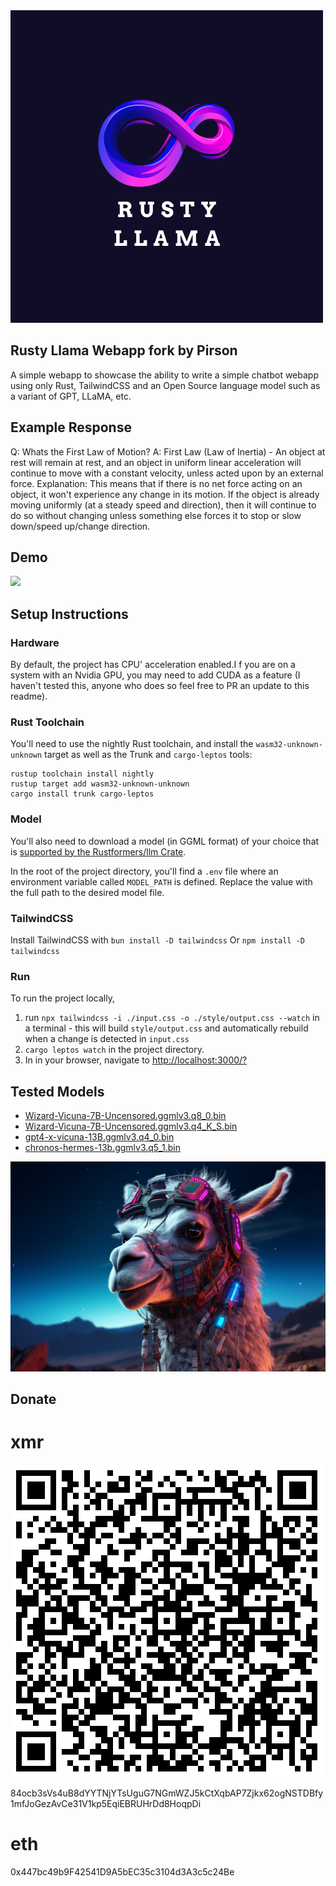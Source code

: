 <picture>
<img src="https://github.com/pirsonxyz/Rusty_Llama/blob/main/RUSTY.png" />
</picture>


## Rusty Llama Webapp fork by Pirson
A simple webapp to showcase the ability to write a simple chatbot webapp using only Rust, TailwindCSS and an Open Source language model such as a variant of GPT, LLaMA, etc.

## Example Response
Q: Whats the First Law of Motion? A: First Law (Law of Inertia) - An object at rest will remain at rest, and an object in uniform linear acceleration will continue to move with a constant velocity, unless acted upon by an external force. Explanation: This means that if there is no net force acting on an object, it won't experience any change in its motion. If the object is already moving uniformly (at a steady speed and direction), then it will continue to do so without changing unless something else forces it to stop or slow down/speed up/change direction.

## Demo
<picture>
<img src="https://github.com/pirsonxyz/Rusty_Llama/blob/main/demo.gif"/>
</picture>

## Setup Instructions

### Hardware
By default, the project has CPU' acceleration enabled.I f you are on a system with an Nvidia GPU, you may need to add CUDA as a feature (I haven't tested this, anyone who does so feel free to PR an update to this readme).

### Rust Toolchain
You'll need to use the nightly Rust toolchain, and install the `wasm32-unknown-unknown` target as well as the Trunk and `cargo-leptos` tools:
```
rustup toolchain install nightly
rustup target add wasm32-unknown-unknown
cargo install trunk cargo-leptos
```
### Model
You'll also need to download a model (in GGML format) of your choice that is [supported by the Rustformers/llm Crate](https://huggingface.co/models?search=ggml).

In the root of the project directory, you'll find a `.env` file where an environment variable called `MODEL_PATH` is defined. Replace the value with the full path to the desired model file.

### TailwindCSS
Install TailwindCSS with `bun install -D tailwindcss`
Or `npm install -D tailwindcss`

### Run
To run the project locally, 
1. run `npx tailwindcss -i ./input.css -o ./style/output.css --watch` in a terminal - this will build `style/output.css` and automatically rebuild when a change is detected in `input.css`
1. `cargo leptos watch` in the project directory. 
1. In in your browser, navigate to [http://localhost:3000/?](http://localhost:3000/?)

## Tested Models
* [Wizard-Vicuna-7B-Uncensored.ggmlv3.q8_0.bin](https://huggingface.co/TheBloke/Wizard-Vicuna-7B-Uncensored-GGML)
* [Wizard-Vicuna-7B-Uncensored.ggmlv3.q4_K_S.bin](https://huggingface.co/TheBloke/Wizard-Vicuna-7B-Uncensored-GGML)
* [gpt4-x-vicuna-13B.ggmlv3.q4_0.bin](https://huggingface.co/TheBloke/gpt4-x-vicuna-13B-GGML)
* [chronos-hermes-13b.ggmlv3.q5_1.bin](https://huggingface.co/TheBloke/chronos-hermes-13B-GGML)

<picture>
<img src="https://github.com/pirsonxyz/Rusty_Llama/blob/main/LLAMA.png" />
</picture>

## Donate
# xmr 
<picture>
<img src="https://github.com/pirsonxyz/Rusty_Llama/blob/main/address.png"/>
</picture>

84ocb3sVs4uB8dYYTNjYTsUguG7NGmWZJ5kCtXqbAP7Zjkx62ogNSTDBfy1mfJoGezAvCe31V1kp5EqiEBRUHrDd8HoqpDi
# eth 
0x447bc49b9F42541D9A5bEC35c3104d3A3c5c24Be

